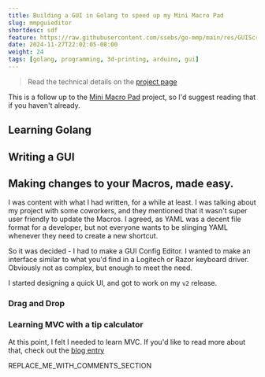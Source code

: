 ```yaml
---
title: Building a GUI in Golang to speed up my Mini Macro Pad
slug: mmpguieditor
shortdesc: sdf
feature: https://raw.githubusercontent.com/ssebs/go-mmp/main/res/GUIScreenshot.png
date: 2024-11-27T22:02:05-08:00
weight: 24
tags: [golang, programming, 3d-printing, arduino, gui]
---
```

> Read the technical details on the [project page](/projects/go-mmp)

This is a follow up to the [Mini Macro Pad](/blog/minimacropad/) project, so I'd suggest reading that if you haven't already.

## Learning Golang

## Writing a GUI



## Making changes to your Macros, made easy.
I was content with what I had written, for a while at least. I was talking about my project with some coworkers, and they mentioned that it wasn't super user friendly to update the Macros. I agreed, as YAML was a decent file format for a developer, but not everyone wants to be slinging YAML whenever they need to create a new shortcut.

So it was decided - I had to make a GUI Config Editor. I wanted to make an interface similar to what you'd find in a Logitech or Razor keyboard driver. Obviously not as complex, but enough to meet the need.

I started designing a quick UI, and got to work on my `v2` release.

### Drag and Drop

### Learning MVC with a tip calculator
At this point, I felt I needed to learn MVC. 
If you'd like to read more about that, check out the [blog entry](/blog/mvctipcalc/)

REPLACE_ME_WITH_COMMENTS_SECTION